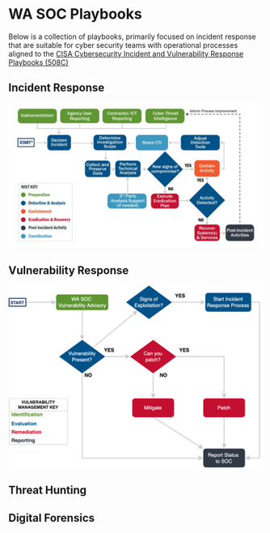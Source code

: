 # WA SOC Playbooks

Below is a collection of playbooks, primarily focused on incident response that are suitable for cyber security teams with operational processes aligned to the [CISA Cybersecurity Incident and Vulnerability Response Playbooks (508C)](pdfs/Federal_Government_Cybersecurity_Incident_and_Vulnerability_Response_Playbooks_508C.pdf)

## Incident Response

![Incident Response](images/incidentresponse.png)

## Vulnerability Response

![Vulnerability Response](images/vulnerabilityresponse.png)

## Threat Hunting

## Digital Forensics